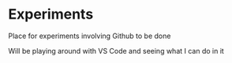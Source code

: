 # Experiments
Place for experiments involving Github to be done

Will be playing around with VS Code and seeing what I can do in it